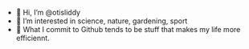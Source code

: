 - 👋 Hi, I’m @otisliddy
- 👀 I’m interested in science, nature, gardening, sport
- 🌱 What I commit to Github tends to be stuff that makes my life more efficiennt.

<!---
otisliddy/otisliddy is a ✨ special ✨ repository because its `README.md` (this file) appears on your GitHub profile.
You can click the Preview link to take a look at your changes.
--->
